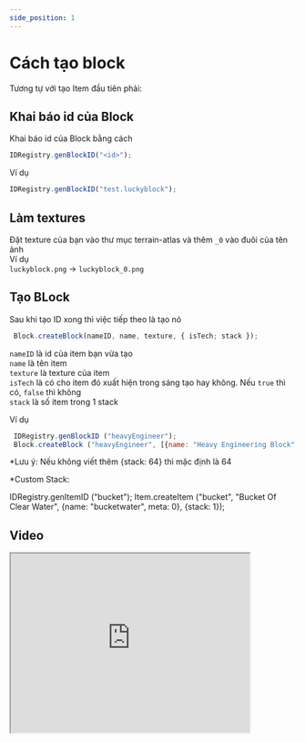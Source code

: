 ```yaml
---
side_position: 1
---
```


# Cách tạo block

Tương tự với tạo Item đầu tiên phải:
## Khai báo id của Block 

Khai báo id của Block bằng cách

```javascript
IDRegistry.genBlockID("<id>");
```

Ví dụ

```javascript
IDRegistry.genBlockID("test.luckyblock");
```

## Làm textures

Đặt texture của bạn vào thư mục terrain-atlas và thêm `_0` vào đuôi của tên ảnh  
Ví dụ  
`luckyblock.png` -> `luckyblock_0.png`

## Tạo BLock

Sau khi tạo ID xong thì việc tiếp theo là tạo nó

```javascript
 Block.createBlock(nameID, name, texture, { isTech; stack });
```
`nameID` là id của item bạn vừa tạo  
`name` là tên item  
`texture` là texture của item  
`isTech` là có cho item đó xuất hiện trong sáng tạo hay không. Nếu `true` thì có, `false` thì không  
`stack` là số item trong 1 stack 

Ví dụ
```javascript
 IDRegistry.genBlockID ("heavyEngineer");
 Block.createBlock ("heavyEngineer", [{name: "Heavy Engineering Block", texture: [["heavy_engineering_0", 0]], inCreative: true}]); // name: là tên của texture lúc nãy, meta thì luôn để 0
```
*Lưu ý: Nếu không viết thêm {stack: 64} thì mặc định là 64 

*Custom Stack:

 IDRegistry.genItemID ("bucket");
 Item.createItem ("bucket", "Bucket Of Clear Water", {name: "bucketwater", meta: 0}, {stack: 1});

## Video
<iframe width="420" height="315"
src="https://www.youtube.com/embed/-QtsnCwsJzg">
</iframe>
